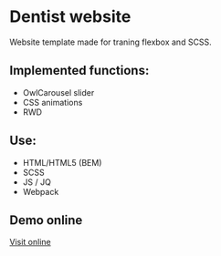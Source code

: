 # Dentist website
Website template made for traning flexbox and SCSS.

## Implemented functions:
* OwlCarousel slider
* CSS animations
* RWD

## Use:
* HTML/HTML5 (BEM)
* SCSS
* JS / JQ
* Webpack

## Demo online

[Visit online](http://caredent.vot.pl/)

